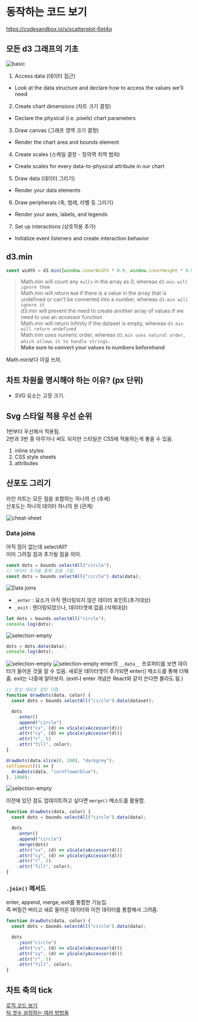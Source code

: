 # 동작하는 코드 보기

https://codesandbox.io/s/scatterplot-6pt4q

## 모든 d3 그래프의 기초

![basic](./img/chart-checklist.png)

1. Access data (데이터 접근)

- Look at the data structure and declare how to access the values we'll need

2. Create chart dimensions (차트 크기 결정)

- Declare the physical (i.e. pixels) chart parameters

3. Draw canvas (그래프 영역 크기 결정)

- Render the chart area and bounds element

4. Create scales (스케일 결정 - 정의역 치역 범위)

- Create scales for every data-to-physical attribute in our chart

5. Draw data (데이터 그리기)

- Render your data elements

6. Draw peripherals (축, 범례, 라벨 등 그리기)

- Render your axes, labels, and legends

7. Set up interactions (상호작용 추가)

- Initialize event listeners and create interaction behavior

## d3.min

```js
const width = d3.min([window.innerWidth * 0.9, window.innerHeight * 0.9]);
```

> Math.min will count any `nulls` in the array as 0, whereas `d3.min will ignore them`  
> Math.min will return `NaN` if there is a value in the array that is undefined or can't be converted into a number, whereas `d3.min will ignore it`  
> d3.min will prevent the need to create another array of values if we need to use an accessor function  
> Math.min will return Infinity if the dataset is empty, whereas `d3.min will return undefined`  
> Math.min uses numeric order, whereas `d3.min uses natural order, which allows it to handle strings`.  
> **Make sure to convert your values to numbers beforehand**

Math.min보다 이걸 쓰자.

## 차트 차원을 명시해야 하는 이유? (px 단위)

- SVG 요소는 고정 크기.

## Svg 스타일 적용 우선 순위

1번부터 우선해서 적용됨.  
2번과 3번 중 아무거나 써도 되지만 스타일은 CSS에 적용하는게 좋을 수 있음.

1. inline styles
2. CSS style sheets
3. attributes

## 산포도 그리기

라인 차트는 모든 점을 포함하는 하나의 선 (추세)  
산포도는 하나의 데이터 하나의 원 (관계)

![cheat-sheet](./img/css-cheatsheet.png)

### Data joins

아직 점이 없는데 selectAll?  
이미 그려질 점과 추가될 점을 의미.

```js
const dots = bounds.selectAll("circle");
// 데이터 추가를 통해 점을 그림.
const dots = bounds.selectAll("circle").data(data);
```

![Data joins](./img/join.png)

- `_enter` : 요소가 아직 렌더링되지 않은 데이터 포인트(추가대상)
- `_exit` : 렌더링되었으나, 데이터셋에 없음.(삭제대상)

```js
let dots = bounds.selectAll("circle");
console.log(dots);
```

![selection-empty](./img/selection-empty.png)

```js
dots = dots.data(data);
console.log(dots);
```

![selection-empty](./img/data-selection.png)
![selection-empty](./img/data-selection-enternode.png)
enter의 `__data__` 프로퍼티를 보면 데이터가 들어온 것을 알 수 있음.
새로운 데이터셋이 추가되면 enter() 메소드를 통해 더해줌.
exit는 나중에 알아보자.
(exit나 enter 개념은 React와 같이 쓴다면 몰라도 됨.)

```js
// 항상 새로운 점만 더함.
function drawDots(data, color) {
  const dots = bounds.selectAll("circle").data(dataset);

  dots
    .enter()
    .append("circle")
    .attr("cx", (d) => xScale(xAccessor(d)))
    .attr("cy", (d) => yScale(yAccessor(d)))
    .attr("r", 5)
    .attr("fill", color);
}

drawDots(data.slice(0, 200), "darkgrey");
setTimeout(() => {
  drawDots(data, "cornflowerblue");
}, 1000);
```

![selection-empty](./img/example-dots-grey-blue.png)

이전에 있던 점도 업데이트하고 싶다면 `merge()` 메소드를 활용함.

```js
function drawDots(data, color) {
  const dots = bounds.selectAll("circle").data(data);

  dots
    .enter()
    .append("circle")
    .merge(dots)
    .attr("cx", (d) => xScale(xAccessor(d)))
    .attr("cy", (d) => yScale(yAccessor(d)))
    .attr("r", 5)
    .attr("fill", color);
}
```

### `.join()` 메서드

enter, append, merge, exit를 통합한 기능임.  
즉 버릴건 버리고 새로 들어온 데이터와 이전 데이터를 통합해서 그려줌.

```js
function drawDots(data, color) {
  const dots = bounds.selectAll("circle").data(data);

  dots
    .join("circle")
    .attr("cx", (d) => xScale(xAccessor(d)))
    .attr("cy", (d) => yScale(yAccessor(d)))
    .attr("r", 5)
    .attr("fill", color);
}
```

## 차트 축의 tick

[로직 코드 보기](https://github.com/d3/d3-array/blob/master/src/ticks.js#L44-L52)  
[틱 갯수 설정하는 여러 방법들](https://github.com/d3/d3-axis#axis_ticks)
